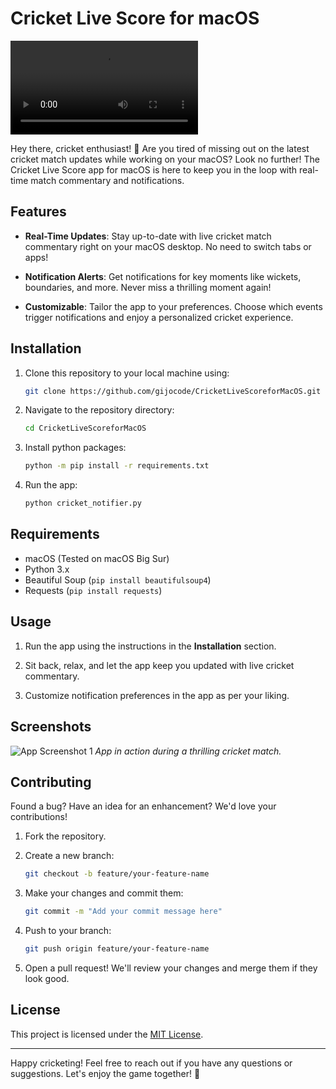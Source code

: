# Cricket Live Score for macOS

![App in Action!](demo/demo.mov)

Hey there, cricket enthusiast! 🏏 Are you tired of missing out on the latest cricket match updates while working on your macOS? Look no further! The Cricket Live Score app for macOS is here to keep you in the loop with real-time match commentary and notifications.

## Features

-   **Real-Time Updates**: Stay up-to-date with live cricket match commentary right on your macOS desktop. No need to switch tabs or apps!

-   **Notification Alerts**: Get notifications for key moments like wickets, boundaries, and more. Never miss a thrilling moment again!

-   **Customizable**: Tailor the app to your preferences. Choose which events trigger notifications and enjoy a personalized cricket experience.

## Installation

1. Clone this repository to your local machine using:

    ```bash
    git clone https://github.com/gijocode/CricketLiveScoreforMacOS.git
    ```

2. Navigate to the repository directory:

    ```bash
    cd CricketLiveScoreforMacOS
    ```

3. Install python packages:

    ```bash
    python -m pip install -r requirements.txt
    ```

4. Run the app:
    ```bash
    python cricket_notifier.py
    ```

## Requirements

-   macOS (Tested on macOS Big Sur)
-   Python 3.x
-   Beautiful Soup (`pip install beautifulsoup4`)
-   Requests (`pip install requests`)

## Usage

1. Run the app using the instructions in the **Installation** section.

2. Sit back, relax, and let the app keep you updated with live cricket commentary.

3. Customize notification preferences in the app as per your liking.

## Screenshots

![App Screenshot 1](screenshots/screenshot1.png)
_App in action during a thrilling cricket match._

## Contributing

Found a bug? Have an idea for an enhancement? We'd love your contributions!

1. Fork the repository.
2. Create a new branch:

    ```bash
    git checkout -b feature/your-feature-name
    ```

3. Make your changes and commit them:

    ```bash
    git commit -m "Add your commit message here"
    ```

4. Push to your branch:

    ```bash
    git push origin feature/your-feature-name
    ```

5. Open a pull request! We'll review your changes and merge them if they look good.

## License

This project is licensed under the [MIT License](LICENSE).

---

Happy cricketing! Feel free to reach out if you have any questions or suggestions. Let's enjoy the game together! 🎉
